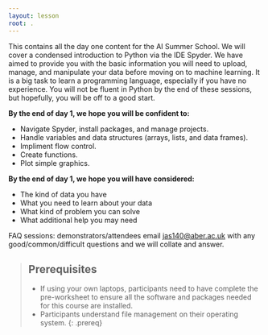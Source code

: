 ```yaml
---
layout: lesson
root: .
---
```


This contains all the day one content for the AI Summer School. We will cover a condensed introduction to Python via the IDE Spyder. We have aimed to provide you with the basic information you will need to upload, manage, and manipulate your data before moving on to machine learning. It is a big task to learn a programming language, especially if you have no experience. You will not be fluent in Python by the end of these sessions, but hopefully, you will be off to a good start.

**By the end of day 1, we hope you will be confident to:**

* Navigate Spyder, install packages, and manage projects.
* Handle variables and data structures (arrays, lists, and data frames).
* Impliment flow control.
* Create functions.
* Plot simple graphics.

**By the end of day 1, we hope you will have considered:**
* The kind of data you have
* What you need to learn about your data
* What kind of problem you can solve
* What additional help you may need

FAQ sessions: demonstrators/attendees email jas140@aber.ac.uk with any good/common/difficult questions and we will collate and answer.

> ## Prerequisites
>
> * If using your own laptops, participants need to have complete the pre-worksheet to ensure all the software and packages needed for this course are installed.
> * Participants understand file management on their operating system.
{: .prereq}

